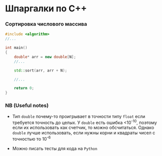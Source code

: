 # Шпаргалки по C++

### Сортировка числового массива

```cpp
#include <algorithm>
//...

int main()
{
    double* arr = new double[N];
    //...

    std::sort(arr, arr + N);

    //...

    return 0;
}
```

### NB (Useful notes)

- Тип `double` почему-то проигрывает в точности типу `float` если требуется точность до целых. У `double` есть ошибка <10<sup>-10</sup>, поэтому если их использовать как счетчик, то можно обсчитаться. Однако `double` лучше использовать, если нужны корни и квадраты чисел с точностью то 10<sup>-6</sup>

- Можно писать тесты для кода на `Python`
